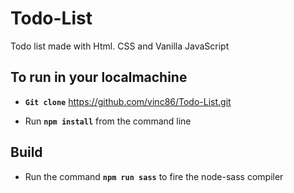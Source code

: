 # Todo-List
Todo list made with Html. CSS and Vanilla JavaScript


## To run in your localmachine

- **`Git clone`** https://github.com/vinc86/Todo-List.git

- Run **`npm install`** from the command line

## Build

- Run the command **`npm run sass`** to fire the node-sass compiler

